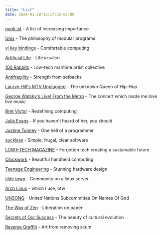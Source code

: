 ```yaml
---
title: "List"
date: 2024-01-28T13:17:32-05:00
---
```


[punk.ist](http://punk.ist) - A list of increasing importance 

[Unix](https://en.wikipedia.org/wiki/Unix_philosophy) - The philosophy of modular programs

[vi key bindings](https://hea-www.harvard.edu/~fine/Tech/vi.html) - Comfortable computing

[Artificial Life](https://alife.org/encyclopedia/introduction/artificial-life/) - Life *in silico* 

[100 Rabbits](https://100r.co/site/home.html) - Low-tech maritime artist collective

[Antifragility](https://en.wikipedia.org/wiki/Antifragility) - Strength from setbacks

[Lauryn Hill's MTV Unplugged](https://www.youtube.com/playlist?list=PL6vwnon3sINoBBQf4xTSZbP938hdIpD5T) - The unknown Queen of Hip-Hop

[George Watsky's Live! From the Metro](https://www.youtube.com/watch?v=yQs3HP9arts) - The concert which made me love live music

[Bret Victor](http://worrydream.com/) - Redefining computing

[Julia Evans](https://jvns.ca/) - If you haven't heard of her, you should

[Justine Tunney](http://justine.lol/) - One hell of a programmer

[suckless](https://suckless.org/) - Simple, frugal, clear software

[LOW←TECH MAGAZINE](https://solar.lowtechmagazine.com/) - Forgotten tech creating a sustainable future

[Clockwork](https://www.clockworkpi.com/) - Beautiful handheld computing

[Teenage Engineering](https://teenage.engineering/products) - Stunning hardware design

[tilde.town](http://tilde.town/) - Community on a linux server

[Arch Linux](https://wiki.archlinux.org/) - which I use, btw

[UNSONG](https://unsongbook.com/) - United Nations Subcommittee On Names Of God

[The Way of Zen](https://en.wikipedia.org/wiki/The_Way_of_Zen) - Liberation on paper

[Secrets of Our Success](https://secretofoursuccess.fas.harvard.edu/) - The beauty of cultural evolution

[Reverse Graffiti](https://en.wikipedia.org/wiki/Reverse_graffiti) - Art from removing scum

